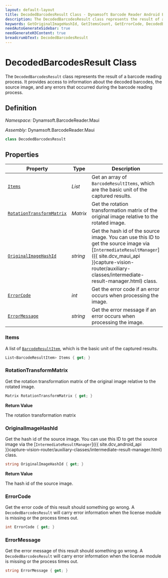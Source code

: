 ```yaml
---
layout: default-layout
title: DecodedBarcodesResult Class - Dynamsoft Barcode Reader Android Edition
description: The DecodedBarcodesResult class represents the result of a barcode reading process. It provides access to information about the decoded barcodes, the source image, and any errors that occurred during the barcode reading process.
keywords: GetOriginalImageHashId, GetItemsCount, GetErrorCode, DecodedBarcodesResult, api reference
needAutoGenerateSidebar: true
needGenerateH3Content: true
breadcrumbText: DecodedBarcodesResult
---
```


# DecodedBarcodesResult Class

The `DecodedBarcodesResult` class represents the result of a barcode reading process. It provides access to information about the decoded barcodes, the source image, and any errors that occurred during the barcode reading process.

## Definition

*Namespace:* Dynamsoft.BarcodeReader.Maui

*Assembly:* Dynamsoft.BarcodeReader.Maui

```csharp
class DecodedBarcodesResult
```

## Properties

| Property | Type | Description |
| -------- | ---- | ----------- |
| [`Items`](#items) | *List<BarcodeResultItem>* | Get an array of `BarcodeResultItems`, which are the basic unit of the captured results. |
| [`RotationTransformMatrix`](#rotationtransformmatrix) | *Matrix* | Get the rotation transformation matrix of the original image relative to the rotated image. |
| [`OriginalImageHashId`](#originalimagehashid) | *string* | Get the hash id of the source image. You can use this ID to get the source image via [`IntermediateResultManager`]({{ site.dcv_maui_api }}capture-vision-router/auxiliary-classes/intermediate-result-manager.html) class. |
| [`ErrorCode`](#errorcode) | *int* | Get the error code if an error occurs when processing the image. |
| [`ErrorMessage`](#errormessage) | *string* | Get the error message if an error occurs when processing the image. |

### Items

A list of [`BarcodeResultItem`](barcode-result-item.md), which is the basic unit of the captured results.

```csharp
List<BarcodeResultItem> Items { get; }
```

### RotationTransformMatrix

Get the rotation transformation matrix of the original image relative to the rotated image.

```csharp
Matrix RotationTransformMatrix { get; }
```

**Return Value**

The rotation transformation matrix

### OriginalImageHashId

Get the hash id of the source image. You can use this ID to get the source image via the [`IntermediateResultManager`]({{ site.dcv_android_api }}capture-vision-router/auxiliary-classes/intermediate-result-manager.html) class.

```csharp
string OriginalImageHashId { get; }
```

**Return Value**

The hash id of the source image.

### ErrorCode

Get the error code of this result should something go wrong. A `DecodedBarcodesResult` will carry error information when the license module is missing or the process times out.

```csharp
int ErrorCode { get; }
```

### ErrorMessage

Get the error message of this result should something go wrong. A `DecodedBarcodesResult` will carry error information when the license module is missing or the process times out.

```csharp
string ErrorMessage { get; }
```
